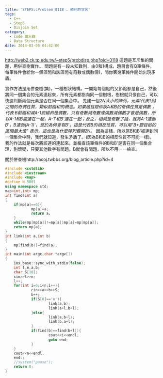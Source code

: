 ```yaml
---
title: 'STEP5::Problem 0118 : 勝利的宣言'
tags:
  - C++
  - Step5
  - Disjoin Set
category:
  - Code 備忘錄
  - Data Structure
date: 2014-03-06 04:42:00
---
```



http://web2.ck.tp.edu.tw/~step5/probdisp.php?pid=0118
這題是互斥集的問題，用併查樹實作。
問題是有一段未知數列，由0和1構成，題目會有Q筆條件，每筆條件會給你一個區間和該區間有奇數或偶數個1，問你第幾筆條件開始出現矛盾。

<!--more-->

實作方法是用併查樹(集)，一種樹狀結構。一開始每個點的父節點都是自己，然後將同一個集合的元素連起來，所有元素都指向同一個樹根，樹根就只像自己，可以快速判斷兩個元素是否在同一個集合中。
先建一個2*N大小的陣列，元素I代表1到I之間的奇偶性質，類似前綴和的概念。如果題目跟你說A和B的奇偶性質是偶數 ，代表 B前綴和減A-1前綴和是偶數，只有奇數減奇數或偶數減偶數才會是偶數，所以A-1和B要連在一起，A-1'和B'連在一起；反之，相減是奇數了話，就將A-1連到 B'，B連到(A-1)'，至於為何會有B'，這是代表B的相反性質，可以用"B+題目給的區間最大值" 表示，這也是為什麼陣列要開2*N。
因為這樣，所以當B和B'被連到同一個集合中時，我們就知道，發生矛盾了。(因為B和B的相反性質不可能一樣)。
我的作法就是每次將該連的連起來，並檢查該筆條件的B和B'是否在同一個集合理，別懷疑，只要其他數字有問題，B就會有問題，所以不用一一檢查。

關於併查樹http://acoj.twbbs.org/blog_article.php?id=4



``` c++
#include <cstdlib>
#include <iostream>
#include <map>
#define N 5001
using namespace std;
map<int,int> mp;
int find(int a)
{
    if(mp[a]==0){
            mp[a]=a;
            return a;
    }
    while(mp[mp[a]]!=mp[a])mp[a]=mp[mp[a]];
    return mp[a];
}
int link(int a,int b)
{
    mp[find(b)]=find(a);
}
int main(int argc,char *argv[])
{
    ios_base::sync_with_stdio(false);
    int l,n,a,b;
    char S[10];
    cin>>l>>n;
    l++;
    for(int i=0;i<n;i++){
            cin>>a>>b>>S;
            b++;
            if(S[0]=='e'){
                    link(a,b);
                    link(a+l,b+l);
            }else{
                    link(a,b+l);
                    link(b,a+l);
            }
            if(find(b)==find(b+l)){
                    cout<<i<<endl;
                    goto end;
            }
    }
    cout<<n<<endl;
    end:;
    //system("pause");
    return 0;
}
```